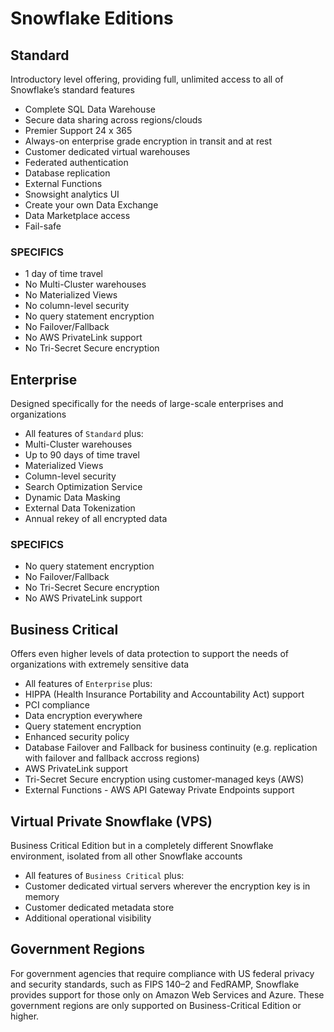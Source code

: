 # Snowflake Editions #

## Standard ##
Introductory level offering, providing full, unlimited access to all of Snowflake’s standard features
* Complete SQL Data Warehouse
* Secure data sharing across regions/clouds
* Premier Support 24 x 365
* Always-on enterprise grade encryption in transit and at rest
* Customer dedicated virtual warehouses
* Federated authentication
* Database replication
* External Functions 
* Snowsight analytics UI 
* Create your own Data Exchange 
* Data Marketplace access
* Fail-safe

### SPECIFICS ###
* 1 day of time travel
* No Multi-Cluster warehouses
* No Materialized Views
* No column-level security
* No query statement encryption
* No Failover/Fallback
* No AWS PrivateLink support
* No Tri-Secret Secure encryption

## Enterprise ##
Designed specifically for the needs of large-scale enterprises and organizations
* All features of `Standard` plus:
* Multi-Cluster warehouses
* Up to 90 days of time travel
* Materialized Views
* Column-level security
* Search Optimization Service 
* Dynamic Data Masking 
* External Data Tokenization
* Annual rekey of all encrypted data

### SPECIFICS ###
* No query statement encryption
* No Failover/Fallback
* No Tri-Secret Secure encryption
* No AWS PrivateLink support

## Business Critical ##
Offers even higher levels of data protection to support the needs of organizations with extremely sensitive data
* All features of `Enterprise` plus:
* HIPPA (Health Insurance Portability and Accountability Act) support
* PCI compliance
* Data encryption everywhere
* Query statement encryption
* Enhanced security policy
* Database Failover and Fallback for business continuity (e.g. replication with failover and fallback accross regions)
* AWS PrivateLink support
* Tri-Secret Secure encryption using customer-managed keys (AWS)
* External Functions - AWS API Gateway Private Endpoints support

## Virtual Private Snowflake (VPS) ##
Business Critical Edition but in a completely different Snowflake environment, isolated from all other Snowflake accounts
* All features of `Business Critical` plus:
* Customer dedicated virtual servers wherever the encryption key is in memory
* Customer dedicated metadata store
* Additional operational visibility

## Government Regions ##
For government agencies that require compliance with US federal privacy and security standards, such as FIPS 140–2 and FedRAMP, Snowflake provides support for those only on Amazon Web Services and Azure. These government regions are only supported on Business-Critical Edition or higher.